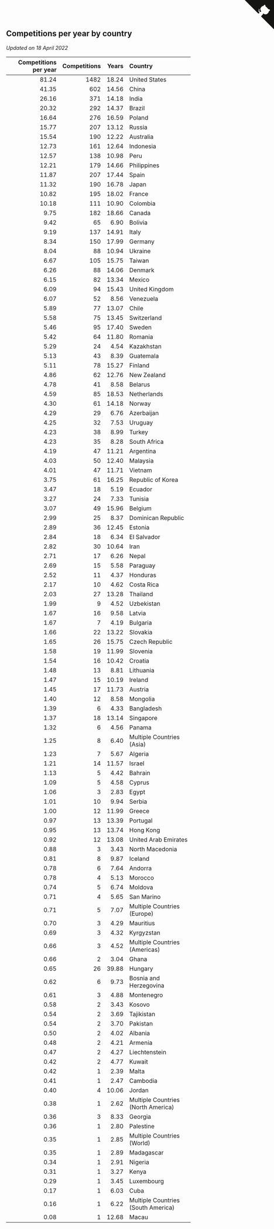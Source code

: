 ## Competitions per year by country

*Updated on 18 April 2022*

| Competitions per year | Competitions | Years | Country |
| ---: | ---: | ---: | :--- |
| 81.24 | 1482 | 18.24 | United States |
| 41.35 | 602 | 14.56 | China |
| 26.16 | 371 | 14.18 | India |
| 20.32 | 292 | 14.37 | Brazil |
| 16.64 | 276 | 16.59 | Poland |
| 15.77 | 207 | 13.12 | Russia |
| 15.54 | 190 | 12.22 | Australia |
| 12.73 | 161 | 12.64 | Indonesia |
| 12.57 | 138 | 10.98 | Peru |
| 12.21 | 179 | 14.66 | Philippines |
| 11.87 | 207 | 17.44 | Spain |
| 11.32 | 190 | 16.78 | Japan |
| 10.82 | 195 | 18.02 | France |
| 10.18 | 111 | 10.90 | Colombia |
| 9.75 | 182 | 18.66 | Canada |
| 9.42 | 65 | 6.90 | Bolivia |
| 9.19 | 137 | 14.91 | Italy |
| 8.34 | 150 | 17.99 | Germany |
| 8.04 | 88 | 10.94 | Ukraine |
| 6.67 | 105 | 15.75 | Taiwan |
| 6.26 | 88 | 14.06 | Denmark |
| 6.15 | 82 | 13.34 | Mexico |
| 6.09 | 94 | 15.43 | United Kingdom |
| 6.07 | 52 | 8.56 | Venezuela |
| 5.89 | 77 | 13.07 | Chile |
| 5.58 | 75 | 13.45 | Switzerland |
| 5.46 | 95 | 17.40 | Sweden |
| 5.42 | 64 | 11.80 | Romania |
| 5.29 | 24 | 4.54 | Kazakhstan |
| 5.13 | 43 | 8.39 | Guatemala |
| 5.11 | 78 | 15.27 | Finland |
| 4.86 | 62 | 12.76 | New Zealand |
| 4.78 | 41 | 8.58 | Belarus |
| 4.59 | 85 | 18.53 | Netherlands |
| 4.30 | 61 | 14.18 | Norway |
| 4.29 | 29 | 6.76 | Azerbaijan |
| 4.25 | 32 | 7.53 | Uruguay |
| 4.23 | 38 | 8.99 | Turkey |
| 4.23 | 35 | 8.28 | South Africa |
| 4.19 | 47 | 11.21 | Argentina |
| 4.03 | 50 | 12.40 | Malaysia |
| 4.01 | 47 | 11.71 | Vietnam |
| 3.75 | 61 | 16.25 | Republic of Korea |
| 3.47 | 18 | 5.19 | Ecuador |
| 3.27 | 24 | 7.33 | Tunisia |
| 3.07 | 49 | 15.96 | Belgium |
| 2.99 | 25 | 8.37 | Dominican Republic |
| 2.89 | 36 | 12.45 | Estonia |
| 2.84 | 18 | 6.34 | El Salvador |
| 2.82 | 30 | 10.64 | Iran |
| 2.71 | 17 | 6.26 | Nepal |
| 2.69 | 15 | 5.58 | Paraguay |
| 2.52 | 11 | 4.37 | Honduras |
| 2.17 | 10 | 4.62 | Costa Rica |
| 2.03 | 27 | 13.28 | Thailand |
| 1.99 | 9 | 4.52 | Uzbekistan |
| 1.67 | 16 | 9.58 | Latvia |
| 1.67 | 7 | 4.19 | Bulgaria |
| 1.66 | 22 | 13.22 | Slovakia |
| 1.65 | 26 | 15.75 | Czech Republic |
| 1.58 | 19 | 11.99 | Slovenia |
| 1.54 | 16 | 10.42 | Croatia |
| 1.48 | 13 | 8.81 | Lithuania |
| 1.47 | 15 | 10.19 | Ireland |
| 1.45 | 17 | 11.73 | Austria |
| 1.40 | 12 | 8.58 | Mongolia |
| 1.39 | 6 | 4.33 | Bangladesh |
| 1.37 | 18 | 13.14 | Singapore |
| 1.32 | 6 | 4.56 | Panama |
| 1.25 | 8 | 6.40 | Multiple Countries (Asia) |
| 1.23 | 7 | 5.67 | Algeria |
| 1.21 | 14 | 11.57 | Israel |
| 1.13 | 5 | 4.42 | Bahrain |
| 1.09 | 5 | 4.58 | Cyprus |
| 1.06 | 3 | 2.83 | Egypt |
| 1.01 | 10 | 9.94 | Serbia |
| 1.00 | 12 | 11.99 | Greece |
| 0.97 | 13 | 13.39 | Portugal |
| 0.95 | 13 | 13.74 | Hong Kong |
| 0.92 | 12 | 13.08 | United Arab Emirates |
| 0.88 | 3 | 3.43 | North Macedonia |
| 0.81 | 8 | 9.87 | Iceland |
| 0.78 | 6 | 7.64 | Andorra |
| 0.78 | 4 | 5.13 | Morocco |
| 0.74 | 5 | 6.74 | Moldova |
| 0.71 | 4 | 5.65 | San Marino |
| 0.71 | 5 | 7.07 | Multiple Countries (Europe) |
| 0.70 | 3 | 4.29 | Mauritius |
| 0.69 | 3 | 4.32 | Kyrgyzstan |
| 0.66 | 3 | 4.52 | Multiple Countries (Americas) |
| 0.66 | 2 | 3.04 | Ghana |
| 0.65 | 26 | 39.88 | Hungary |
| 0.62 | 6 | 9.73 | Bosnia and Herzegovina |
| 0.61 | 3 | 4.88 | Montenegro |
| 0.58 | 2 | 3.43 | Kosovo |
| 0.54 | 2 | 3.69 | Tajikistan |
| 0.54 | 2 | 3.70 | Pakistan |
| 0.50 | 2 | 4.02 | Albania |
| 0.48 | 2 | 4.21 | Armenia |
| 0.47 | 2 | 4.27 | Liechtenstein |
| 0.42 | 2 | 4.77 | Kuwait |
| 0.42 | 1 | 2.39 | Malta |
| 0.41 | 1 | 2.47 | Cambodia |
| 0.40 | 4 | 10.06 | Jordan |
| 0.38 | 1 | 2.62 | Multiple Countries (North America) |
| 0.36 | 3 | 8.33 | Georgia |
| 0.36 | 1 | 2.80 | Palestine |
| 0.35 | 1 | 2.85 | Multiple Countries (World) |
| 0.35 | 1 | 2.89 | Madagascar |
| 0.34 | 1 | 2.91 | Nigeria |
| 0.31 | 1 | 3.27 | Kenya |
| 0.29 | 1 | 3.45 | Luxembourg |
| 0.17 | 1 | 6.03 | Cuba |
| 0.16 | 1 | 6.22 | Multiple Countries (South America) |
| 0.08 | 1 | 12.68 | Macau |


<a href="https://github.com/jonatanklosko/wca_statistics" class="github-corner" aria-label="View source on Github"><svg width="80" height="80" viewBox="0 0 250 250" style="fill:#151513; color:#fff; position: absolute; top: 0; border: 0; right: 0;" aria-hidden="true"><path d="M0,0 L115,115 L130,115 L142,142 L250,250 L250,0 Z"></path><path d="M128.3,109.0 C113.8,99.7 119.0,89.6 119.0,89.6 C122.0,82.7 120.5,78.6 120.5,78.6 C119.2,72.0 123.4,76.3 123.4,76.3 C127.3,80.9 125.5,87.3 125.5,87.3 C122.9,97.6 130.6,101.9 134.4,103.2" fill="currentColor" style="transform-origin: 130px 106px;" class="octo-arm"></path><path d="M115.0,115.0 C114.9,115.1 118.7,116.5 119.8,115.4 L133.7,101.6 C136.9,99.2 139.9,98.4 142.2,98.6 C133.8,88.0 127.5,74.4 143.8,58.0 C148.5,53.4 154.0,51.2 159.7,51.0 C160.3,49.4 163.2,43.6 171.4,40.1 C171.4,40.1 176.1,42.5 178.8,56.2 C183.1,58.6 187.2,61.8 190.9,65.4 C194.5,69.0 197.7,73.2 200.1,77.6 C213.8,80.2 216.3,84.9 216.3,84.9 C212.7,93.1 206.9,96.0 205.4,96.6 C205.1,102.4 203.0,107.8 198.3,112.5 C181.9,128.9 168.3,122.5 157.7,114.1 C157.9,116.9 156.7,120.9 152.7,124.9 L141.0,136.5 C139.8,137.7 141.6,141.9 141.8,141.8 Z" fill="currentColor" class="octo-body"></path></svg></a><style>.github-corner:hover .octo-arm{animation:octocat-wave 560ms ease-in-out}@keyframes octocat-wave{0%,100%{transform:rotate(0)}20%,60%{transform:rotate(-25deg)}40%,80%{transform:rotate(10deg)}}@media (max-width:500px){.github-corner:hover .octo-arm{animation:none}.github-corner .octo-arm{animation:octocat-wave 560ms ease-in-out}}</style>
